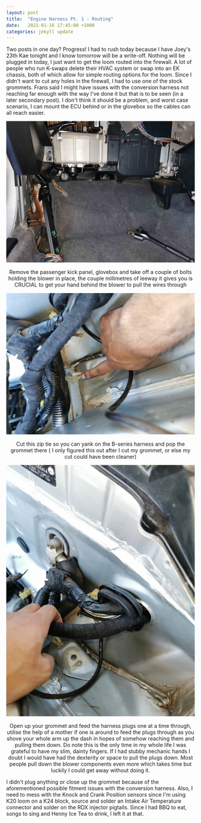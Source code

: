 ```yaml
---
layout: post
title:  "Engine Harness Pt. 1 - Routing"
date:   2021-01-16 17:45:00 +1000
categories: jekyll update
---
```


Two posts in one day? Progress! I had to rush today because I have Joey's 23th Kae tonight and I know tomorrow will be a write-off. Nothing will be plugged in today, I just want to get the loom routed into the firewall. A lot of people who run K-swaps delete their HVAC system or swap into an EK chassis, both of which allow for simple routing options for the loom. Since I didn't want to cut any holes in the firewall, I had to use one of the stock grommets. Frans said I might have issues with the conversion harness not reaching far enough with the way I've done it but that is to be seen (in a later secondary post). I don't think it should be a problem, and worst case scenario, I can mount the ECU behind or in the glovebox so the cables can all reach easier.

![routing](/images/routing_1.jpg)<center>
Remove the passenger kick panel, glovebox and take off a couple of bolts holding the blower in place, the couple millimetres of leeway it gives you is CRUCIAL to get your hand behind the blower to pull the wires through
</center> 

![routing](/images/routing_2.jpg)<center>
Cut this zip tie so you can yank on the B-series harness and pop the grommet there ( I only figured this out after I cut my grommet, or else my cut could have been cleaner)
</center> 

![routing](/images/routing_3.jpg)<center>
Open up your grommet and feed the harness plugs one at a time through, utilise the help of a mother if one is around to feed the plugs through as you shove your whole arm up the dash in hopes of somehow reaching them and pulling them down. Do note this is the only time in my whole life I was grateful to have my slim, dainty fingers. If I had stubby mechanic hands I doubt I would have had the dexterity or space to pull the plugs down. Most people pull down the blower components even more which takes time but luckily I could get away without doing it.
</center> 


I didn't plug anything or close up the grommet because of the aforementioned possible fitment issues with the conversion harness. Also, I need to mess with the Knock and Crank Position sensors since I'm using K20 loom on a K24 block, source and solder an Intake Air Temperature connector and solder on the RDX injector pigtails. Since I had BBQ to eat, songs to sing and Henny Ice Tea to drink, I left it at that. 